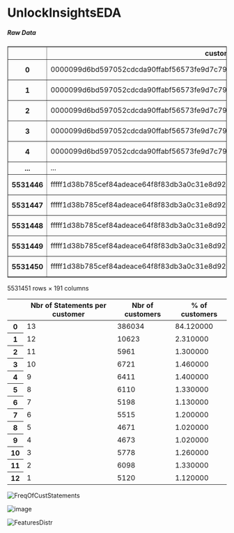 ﻿# UnlockInsightsEDA

##### Raw Data

<div>
<style scoped>
    .dataframe tbody tr th:only-of-type {
        vertical-align: middle;
    }

    .dataframe tbody tr th {
        vertical-align: top;
    }

    .dataframe thead th {
        text-align: right;
    }
</style>
<table border="1" class="dataframe">
  <thead>
    <tr style="text-align: right;">
      <th></th>
      <th>customer_ID</th>
      <th>S_2</th>
      <th>P_2</th>
      <th>D_39</th>
      <th>B_1</th>
      <th>B_2</th>
      <th>R_1</th>
      <th>S_3</th>
      <th>D_41</th>
      <th>B_3</th>
      <th>...</th>
      <th>D_137</th>
      <th>D_138</th>
      <th>D_139</th>
      <th>D_140</th>
      <th>D_141</th>
      <th>D_142</th>
      <th>D_143</th>
      <th>D_144</th>
      <th>D_145</th>
      <th>target</th>
    </tr>
  </thead>
  <tbody>
    <tr>
      <th>0</th>
      <td>0000099d6bd597052cdcda90ffabf56573fe9d7c79be5f...</td>
      <td>2017-03-09</td>
      <td>0.938477</td>
      <td>0.001734</td>
      <td>0.008728</td>
      <td>1.006836</td>
      <td>0.009224</td>
      <td>0.124023</td>
      <td>0.008774</td>
      <td>0.004707</td>
      <td>...</td>
      <td>NaN</td>
      <td>NaN</td>
      <td>0.002426</td>
      <td>0.003706</td>
      <td>0.003819</td>
      <td>NaN</td>
      <td>0.000569</td>
      <td>0.000610</td>
      <td>0.002674</td>
      <td>0</td>
    </tr>
    <tr>
      <th>1</th>
      <td>0000099d6bd597052cdcda90ffabf56573fe9d7c79be5f...</td>
      <td>2017-04-07</td>
      <td>0.936523</td>
      <td>0.005775</td>
      <td>0.004925</td>
      <td>1.000977</td>
      <td>0.006153</td>
      <td>0.126709</td>
      <td>0.000798</td>
      <td>0.002714</td>
      <td>...</td>
      <td>NaN</td>
      <td>NaN</td>
      <td>0.003956</td>
      <td>0.003166</td>
      <td>0.005032</td>
      <td>NaN</td>
      <td>0.009575</td>
      <td>0.005493</td>
      <td>0.009216</td>
      <td>0</td>
    </tr>
    <tr>
      <th>2</th>
      <td>0000099d6bd597052cdcda90ffabf56573fe9d7c79be5f...</td>
      <td>2017-05-28</td>
      <td>0.954102</td>
      <td>0.091492</td>
      <td>0.021652</td>
      <td>1.009766</td>
      <td>0.006817</td>
      <td>0.123962</td>
      <td>0.007599</td>
      <td>0.009422</td>
      <td>...</td>
      <td>NaN</td>
      <td>NaN</td>
      <td>0.003269</td>
      <td>0.007328</td>
      <td>0.000427</td>
      <td>NaN</td>
      <td>0.003429</td>
      <td>0.006985</td>
      <td>0.002604</td>
      <td>0</td>
    </tr>
    <tr>
      <th>3</th>
      <td>0000099d6bd597052cdcda90ffabf56573fe9d7c79be5f...</td>
      <td>2017-06-13</td>
      <td>0.960449</td>
      <td>0.002455</td>
      <td>0.013687</td>
      <td>1.002930</td>
      <td>0.001372</td>
      <td>0.117188</td>
      <td>0.000685</td>
      <td>0.005531</td>
      <td>...</td>
      <td>NaN</td>
      <td>NaN</td>
      <td>0.006119</td>
      <td>0.004517</td>
      <td>0.003201</td>
      <td>NaN</td>
      <td>0.008423</td>
      <td>0.006527</td>
      <td>0.009598</td>
      <td>0</td>
    </tr>
    <tr>
      <th>4</th>
      <td>0000099d6bd597052cdcda90ffabf56573fe9d7c79be5f...</td>
      <td>2017-07-16</td>
      <td>0.947266</td>
      <td>0.002483</td>
      <td>0.015190</td>
      <td>1.000977</td>
      <td>0.007607</td>
      <td>0.117310</td>
      <td>0.004654</td>
      <td>0.009308</td>
      <td>...</td>
      <td>NaN</td>
      <td>NaN</td>
      <td>0.003672</td>
      <td>0.004944</td>
      <td>0.008888</td>
      <td>NaN</td>
      <td>0.001670</td>
      <td>0.008125</td>
      <td>0.009827</td>
      <td>0</td>
    </tr>
    <tr>
      <th>...</th>
      <td>...</td>
      <td>...</td>
      <td>...</td>
      <td>...</td>
      <td>...</td>
      <td>...</td>
      <td>...</td>
      <td>...</td>
      <td>...</td>
      <td>...</td>
      <td>...</td>
      <td>...</td>
      <td>...</td>
      <td>...</td>
      <td>...</td>
      <td>...</td>
      <td>...</td>
      <td>...</td>
      <td>...</td>
      <td>...</td>
      <td>...</td>
    </tr>
    <tr>
      <th>5531446</th>
      <td>fffff1d38b785cef84adeace64f8f83db3a0c31e8d92ea...</td>
      <td>2017-11-05</td>
      <td>0.979492</td>
      <td>0.416016</td>
      <td>0.020813</td>
      <td>0.828125</td>
      <td>0.003487</td>
      <td>0.090759</td>
      <td>0.005341</td>
      <td>0.025146</td>
      <td>...</td>
      <td>NaN</td>
      <td>NaN</td>
      <td>0.006836</td>
      <td>0.003679</td>
      <td>0.000457</td>
      <td>NaN</td>
      <td>0.000906</td>
      <td>0.001497</td>
      <td>0.002775</td>
      <td>0</td>
    </tr>
    <tr>
      <th>5531447</th>
      <td>fffff1d38b785cef84adeace64f8f83db3a0c31e8d92ea...</td>
      <td>2017-12-23</td>
      <td>0.984863</td>
      <td>0.296631</td>
      <td>0.007210</td>
      <td>0.812500</td>
      <td>0.005905</td>
      <td>0.079895</td>
      <td>0.002243</td>
      <td>0.023697</td>
      <td>...</td>
      <td>NaN</td>
      <td>NaN</td>
      <td>0.003309</td>
      <td>0.007095</td>
      <td>0.007858</td>
      <td>NaN</td>
      <td>0.002777</td>
      <td>0.008224</td>
      <td>0.008858</td>
      <td>0</td>
    </tr>
    <tr>
      <th>5531448</th>
      <td>fffff1d38b785cef84adeace64f8f83db3a0c31e8d92ea...</td>
      <td>2018-01-06</td>
      <td>0.982910</td>
      <td>0.444092</td>
      <td>0.013153</td>
      <td>0.815430</td>
      <td>0.003456</td>
      <td>0.100525</td>
      <td>0.002111</td>
      <td>0.012344</td>
      <td>...</td>
      <td>NaN</td>
      <td>NaN</td>
      <td>0.009956</td>
      <td>0.009995</td>
      <td>0.001088</td>
      <td>NaN</td>
      <td>0.005692</td>
      <td>0.006775</td>
      <td>0.005566</td>
      <td>0</td>
    </tr>
    <tr>
      <th>5531449</th>
      <td>fffff1d38b785cef84adeace64f8f83db3a0c31e8d92ea...</td>
      <td>2018-02-06</td>
      <td>0.969727</td>
      <td>0.442627</td>
      <td>0.009857</td>
      <td>1.003906</td>
      <td>0.005116</td>
      <td>0.101807</td>
      <td>0.009933</td>
      <td>0.008575</td>
      <td>...</td>
      <td>NaN</td>
      <td>NaN</td>
      <td>0.005543</td>
      <td>0.006565</td>
      <td>0.009880</td>
      <td>NaN</td>
      <td>0.008125</td>
      <td>0.001168</td>
      <td>0.003983</td>
      <td>0</td>
    </tr>
    <tr>
      <th>5531450</th>
      <td>fffff1d38b785cef84adeace64f8f83db3a0c31e8d92ea...</td>
      <td>2018-03-14</td>
      <td>0.981934</td>
      <td>0.002474</td>
      <td>0.000077</td>
      <td>0.992676</td>
      <td>0.000809</td>
      <td>0.119141</td>
      <td>0.003286</td>
      <td>0.014091</td>
      <td>...</td>
      <td>NaN</td>
      <td>NaN</td>
      <td>0.007317</td>
      <td>0.002888</td>
      <td>0.006207</td>
      <td>NaN</td>
      <td>0.005112</td>
      <td>0.003183</td>
      <td>0.001914</td>
      <td>0</td>
    </tr>
  </tbody>
</table>
<p>5531451 rows × 191 columns</p>
</div>


<table id="T_73713">
  <thead>
    <tr>
      <th class="blank level0" >&nbsp;</th>
      <th id="T_73713_level0_col0" class="col_heading level0 col0" >Nbr of Statements per customer</th>
      <th id="T_73713_level0_col1" class="col_heading level0 col1" >Nbr of customers</th>
      <th id="T_73713_level0_col2" class="col_heading level0 col2" >% of customers</th>
    </tr>
  </thead>
  <tbody>
    <tr>
      <th id="T_73713_level0_row0" class="row_heading level0 row0" >0</th>
      <td id="T_73713_row0_col0" class="data row0 col0" >13</td>
      <td id="T_73713_row0_col1" class="data row0 col1" >386034</td>
      <td id="T_73713_row0_col2" class="data row0 col2" >84.120000</td>
    </tr>
    <tr>
      <th id="T_73713_level0_row1" class="row_heading level0 row1" >1</th>
      <td id="T_73713_row1_col0" class="data row1 col0" >12</td>
      <td id="T_73713_row1_col1" class="data row1 col1" >10623</td>
      <td id="T_73713_row1_col2" class="data row1 col2" >2.310000</td>
    </tr>
    <tr>
      <th id="T_73713_level0_row2" class="row_heading level0 row2" >2</th>
      <td id="T_73713_row2_col0" class="data row2 col0" >11</td>
      <td id="T_73713_row2_col1" class="data row2 col1" >5961</td>
      <td id="T_73713_row2_col2" class="data row2 col2" >1.300000</td>
    </tr>
    <tr>
      <th id="T_73713_level0_row3" class="row_heading level0 row3" >3</th>
      <td id="T_73713_row3_col0" class="data row3 col0" >10</td>
      <td id="T_73713_row3_col1" class="data row3 col1" >6721</td>
      <td id="T_73713_row3_col2" class="data row3 col2" >1.460000</td>
    </tr>
    <tr>
      <th id="T_73713_level0_row4" class="row_heading level0 row4" >4</th>
      <td id="T_73713_row4_col0" class="data row4 col0" >9</td>
      <td id="T_73713_row4_col1" class="data row4 col1" >6411</td>
      <td id="T_73713_row4_col2" class="data row4 col2" >1.400000</td>
    </tr>
    <tr>
      <th id="T_73713_level0_row5" class="row_heading level0 row5" >5</th>
      <td id="T_73713_row5_col0" class="data row5 col0" >8</td>
      <td id="T_73713_row5_col1" class="data row5 col1" >6110</td>
      <td id="T_73713_row5_col2" class="data row5 col2" >1.330000</td>
    </tr>
    <tr>
      <th id="T_73713_level0_row6" class="row_heading level0 row6" >6</th>
      <td id="T_73713_row6_col0" class="data row6 col0" >7</td>
      <td id="T_73713_row6_col1" class="data row6 col1" >5198</td>
      <td id="T_73713_row6_col2" class="data row6 col2" >1.130000</td>
    </tr>
    <tr>
      <th id="T_73713_level0_row7" class="row_heading level0 row7" >7</th>
      <td id="T_73713_row7_col0" class="data row7 col0" >6</td>
      <td id="T_73713_row7_col1" class="data row7 col1" >5515</td>
      <td id="T_73713_row7_col2" class="data row7 col2" >1.200000</td>
    </tr>
    <tr>
      <th id="T_73713_level0_row8" class="row_heading level0 row8" >8</th>
      <td id="T_73713_row8_col0" class="data row8 col0" >5</td>
      <td id="T_73713_row8_col1" class="data row8 col1" >4671</td>
      <td id="T_73713_row8_col2" class="data row8 col2" >1.020000</td>
    </tr>
    <tr>
      <th id="T_73713_level0_row9" class="row_heading level0 row9" >9</th>
      <td id="T_73713_row9_col0" class="data row9 col0" >4</td>
      <td id="T_73713_row9_col1" class="data row9 col1" >4673</td>
      <td id="T_73713_row9_col2" class="data row9 col2" >1.020000</td>
    </tr>
    <tr>
      <th id="T_73713_level0_row10" class="row_heading level0 row10" >10</th>
      <td id="T_73713_row10_col0" class="data row10 col0" >3</td>
      <td id="T_73713_row10_col1" class="data row10 col1" >5778</td>
      <td id="T_73713_row10_col2" class="data row10 col2" >1.260000</td>
    </tr>
    <tr>
      <th id="T_73713_level0_row11" class="row_heading level0 row11" >11</th>
      <td id="T_73713_row11_col0" class="data row11 col0" >2</td>
      <td id="T_73713_row11_col1" class="data row11 col1" >6098</td>
      <td id="T_73713_row11_col2" class="data row11 col2" >1.330000</td>
    </tr>
    <tr>
      <th id="T_73713_level0_row12" class="row_heading level0 row12" >12</th>
      <td id="T_73713_row12_col0" class="data row12 col0" >1</td>
      <td id="T_73713_row12_col1" class="data row12 col1" >5120</td>
      <td id="T_73713_row12_col2" class="data row12 col2" >1.120000</td>
    </tr>
  </tbody>
</table>

![FreqOfCustStatements](https://github.com/arduinto/UnlockInsightsEDA/assets/142419799/be508b0a-0a71-4369-8d0d-cad6d7618a05)

![image](https://github.com/arduinto/UnlockInsightsEDA/assets/142419799/d32842c1-aea0-460f-a1b2-3815d31a49c5)

![FeaturesDistr](https://github.com/arduinto/UnlockInsightsEDA/assets/142419799/719196d5-75e7-41e6-bd5b-ad11c604885a)
